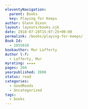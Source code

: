```yaml
---
eleventyNavigation:
  parent: Books
  key: Playing for Keeps
author: Glenn Dixon
layout: layouts/books.njk
date: 2018-07-28T15:07:25+00:00
permalink: /books/playing-for-keeps/
Book Id:
  - 2855010
bookauthor: Mur Lafferty
Author l-f:
  - Lafferty, Mur
myrating: ★★★★
pages: 260
yearpublished: 2008
status: read
categories:
  - GoodReads
  - Uncategorized
tags:
  - books
---
```

